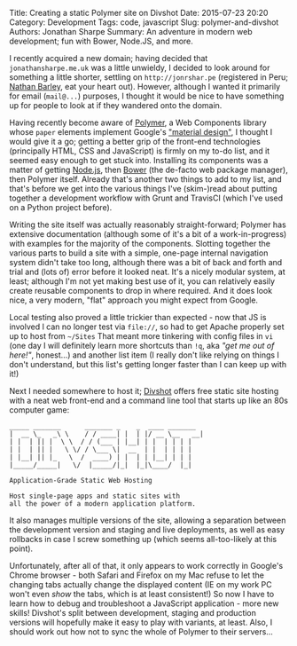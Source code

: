 Title: Creating a static Polymer site on Divshot
Date: 2015-07-23 20:20
Category: Development
Tags: code, javascript
Slug: polymer-and-divshot
Authors: Jonathan Sharpe
Summary: An adventure in modern web development; fun with Bower, Node.JS, and more.

I recently acquired a new domain; having decided that `jonathansharpe.me.uk` was
a little unwieldy, I decided to look around for something a little shorter,
settling on `http://jonrshar.pe` (registered in Peru; [Nathan Barley][trashbat],
eat your heart out). However, although I wanted it primarily for email (`mail@...`)
purposes, I thought it would be nice to have something up for people to look at
if they wandered onto the domain.

Having recently become aware of [Polymer], a Web Components library whose `paper`
elements implement Google's ["material design"][md], I thought I would give it
a go; getting a better grip of the front-end technologies (principally HTML,
CSS and JavaScript) is firmly on my to-do list, and it seemed easy enough to
get stuck into. Installing its components was a matter of getting [Node.js], then
[Bower] (the de-facto web package manager), then Polymer itself. Already that's
another two things to add to my list, and that's before we get into the various
things I've (skim-)read about putting together a development workflow with Grunt
and TravisCI (which I've used on a Python project before).

Writing the site itself was actually reasonably straight-forward; Polymer has
extensive documentation (although some of it's a bit of a work-in-progress)
with examples for the majority of the components. Slotting together the various
parts to build a site with a simple, one-page internal navigation system didn't
take too long, although there was a bit of back and forth and trial and (lots
of) error before it looked neat. It's a nicely modular system, at least;
although I'm not yet making best use of it, you can relatively easily create
reusable components to drop in where required. And it does look nice, a very
modern, "flat" approach you might expect from Google.

Local testing also proved a little trickier than expected - now that JS is
involved I can no longer test via `file://`, so had to get Apache properly set
up to host from `~/Sites` That meant more tinkering with config files in `vi`
(one day I will definitely learn more shortcuts than `!q`, aka *"get me out of
here!"*, honest...) and another list item (I really don't like relying on
things I don't understand, but this list's getting longer faster than I can keep
up with it!)

Next I needed somewhere to host it; [Divshot] offers free static site hosting
with a neat web front-end and a command line tool that starts up like an 80s
computer game:

```
_____ _______      _______ _    _  ____ _______
|  __ \_   _\ \    / / ____| |  | |/ __ \__   __|
| |  | || |  \ \  / / (___ | |__| | |  | | | |
| |  | || |   \ \/ / \___ \|  __  | |  | | | |
| |__| || |_   \  /  ____) | |  | | |__| | | |
|_____/_____|   \/  |_____/|_|  |_|\____/  |_|

Application-Grade Static Web Hosting

Host single-page apps and static sites with
all the power of a modern application platform.
```

It also manages multiple versions of the site, allowing a separation between the
development version and staging and live deployments, as well as easy rollbacks
in case I screw something up (which seems all-too-likely at this point).

Unfortunately, after all of that, it only appears to work correctly in Google's
Chrome browser - both Safari and Firefox on my Mac refuse to let the changing
tabs actually change the displayed content (IE on my work PC won't even *show*
the tabs, which is at least consistent!) So now I have to learn how to debug and
troubleshoot a JavaScript application - more new skills! Divshot's split between
development, staging and production versions will hopefully make it easy to play
with variants, at least. Also, I should work out how not to sync the whole of
Polymer to their servers...

  [bower]: http://bower.io/
  [divshot]: https://divshot.com/
  [md]: https://www.google.com/design/spec/material-design/introduction.html
  [node.js]: https://nodejs.org/
  [polymer]: https://www.polymer-project.org/
  [trashbat]: http://www.trashbat.co.ck/
